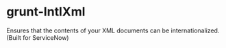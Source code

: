 grunt-IntlXml
=============

Ensures that the contents of your XML documents can be internationalized. (Built for ServiceNow)
